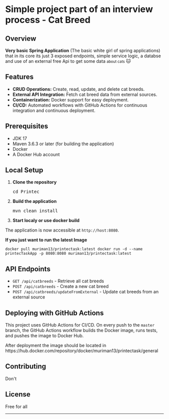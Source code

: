 
   <h1>Simple project part of an interview process - Cat Breed</h1>
   <h2>Overview</h2>
   <p><Strong> Very basic Spring Application</Strong> (The basic white girl of spring applications) that in its core its just 3 exposed endpoints, simple service logic, a databse and use of an external free Api to get some data <small>about cats</small> 🐱</p>
   <h2>Features</h2>
   <ul>
      <li><strong>CRUD Operations:</strong> Create, read, update, and delete cat breeds.</li>
      <li><strong>External API Integration:</strong> Fetch cat breed data from external sources.</li>
      <li><strong>Containerization:</strong> Docker support for easy deployment.</li>
      <li><strong>CI/CD:</strong> Automated workflows with GitHub Actions for continuous integration and continuous deployment.</li>
   </ul>
   <h2>Prerequisites</h2>
   <ul>
      <li>JDK 17</li>
      <li>Maven 3.6.3 or later (for building the application)</li>
      <li>Docker</li>
      <li>A Docker Hub account</li>
   </ul>
   <h2>Local Setup</h2>
   <ol>
      <li>
         <p><strong>Clone the repository</strong></p>
         <pre>cd</span> Printec
</code></div></div></pre>
      </li>
      <li>
         <p><strong>Build the application</strong></p>
         <pre>mvn clean install
</code></div></div></pre>
      </li>
      <li>
         <p>
            <strong>Start localy or use docker build</strong>
         </p>
      </li>
   </ol>
   <p>The application is now accessible at <code>http://host:8080</code>.</p>
      
  <strong> If you just want to run the latest Image</strong>
      <code><p>docker pull muriman13/printectask:latest
               docker run -d --name printecTaskApp -p 8080:8080 muriman13/printectask:latest</p></code>

   <h2>API Endpoints</h2>
   <ul>
      <li><code>GET /api/catbreeds</code> - Retrieve all cat breeds</li>
      <li><code>POST /api/catbreeds</code> - Create a new cat breed</li>
      <li><code>POST /api/catbreeds/updateFromExternal</code> - Update cat breeds from an external source</li>
   </ul>
   <h2>Deploying with GitHub Actions</h2>
   <p>This project uses GitHub Actions for CI/CD. On every push to the <code>master</code> branch, the GitHub Actions workflow builds the Docker image, runs tests, and pushes the image to Docker Hub. </p>
   <p>After deployment the image should be located in https://hub.docker.com/repository/docker/muriman13/printectask/general</p>
   <h2>Contributing</h2>
   <p>Don't</p>
   <h2>License</h2>
   <p>Free for all</p>
   <hr>
